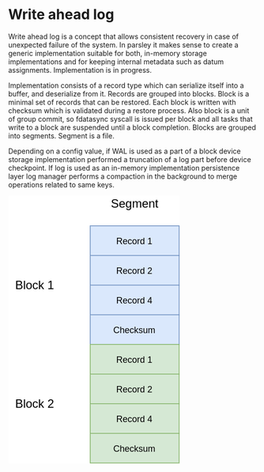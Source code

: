 # Write ahead log

Write ahead log is a concept that allows consistent recovery in case of unexpected failure of the system. In parsley it makes sense to create a generic implementation suitable for both, in-memory storage implementations and for keeping internal metadata such as datum assignments. Implementation is in progress.


Implementation consists of a record type which can serialize itself into a buffer, and deserialize from it. Records are grouped into blocks. Block is a minimal set of records that can be restored. Each block is written with checksum which is validated during a restore process. Also block is a unit of group commit, so fdatasync syscall is issued per block and all tasks that write to a block are suspended until a block completion. Blocks are grouped into segments. Segment is a file. 

Depending on a config value, if WAL is used as a part of a block device storage implementation performed a truncation of a log part before device checkpoint. If log is used as an in-memory implementation persistence layer log manager performs a compaction in the background to merge operations related to same keys.

![Wal Segment](images/wal_segment.png)

